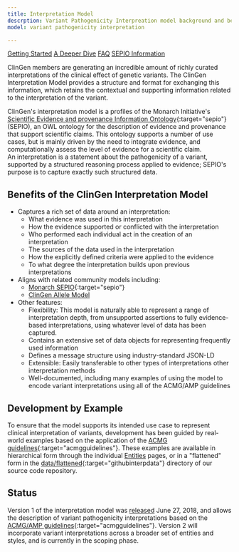 ```yaml
---
title: Interpretation Model
descrption: Variant Pathogenicity Interpreation model background and benefits, as well as, some insights into the development approach.
model: variant pathogenicity interpretation

---
```




<div class="btn-group btn-group-justified" role="group" aria-label="...">
    <a href="/getting_started.html" class="btn btn-primary btn-block btn-lg">Getting Started</a>
    <a href="/deeper_dive.html" class="btn btn-primary btn-block btn-lg">A Deeper Dive</a>
    <a href="/faq.html" class="btn btn-primary btn-block btn-lg">FAQ</a>
    <a href="#" class="btn btn-primary btn-block btn-lg">SEPIO Information</a>
</div>

ClinGen members are generating an incredible amount of richly curated interpretations of the clinical effect of genetic variants. The ClinGen Interpretation Model provides a structure and format for exchanging this information, which retains the contextual and supporting information related to the interpretation of the variant.

ClinGen's interpretation model is a profiles of the Monarch Initiative's [Scientific Evidence and provenance Information Ontology](https://github.com/monarch-initiative/SEPIO-ontology/wiki){:target="sepio"} (SEPIO), an OWL ontology for the description of evidence and provenance that support scientific claims.  This ontology supports a number of use cases, but is mainly driven by the need to integrate evidence, and computationally assess the level of evidence for a scientific claim.  
An interpretation is a statement about the pathogenicity of a variant, supported by a structured reasoning process applied to evidence; SEPIO's purpose is to capture exactly such structured data.   



Benefits of the ClinGen Interpretation Model
--------------------------------------------

* Captures a rich set of data around an interpretation:
    * What evidence was used in this interpretation
    * How the evidence supported or conflicted with the interpretation
    * Who performed each individual act in the creation of an interpretation
    * The sources of the data used in the interpretation
    * How the explicitly defined criteria were applied to the evidence
    * To what degree the interpretation builds upon previous interpretations
* Aligns with related community models including:
    * [Monarch SEPIO](https://github.com/monarch-initiative/SEPIO-ontology/wiki){:target="sepio"}
    * [ClinGen Allele Model](/allele/master/index.html)
* Other features:
    * Flexibility: This model is naturally able to represent a range of interpretation depth, from unsupported assertions to fully evidence-based interpretations, using whatever level of data has been captured.
    * Contains an extensive set of data objects for representing frequently used information
    * Defines a message structure using industry-standard JSON-LD
    * Extensible: Easily transferable to other types of interpretations other interpretation methods
    * Well-documented, including many examples of using the model to encode variant interpretations using all of the ACMG/AMP guidelines

Development by Example
----------------------

To ensure that the model supports its intended use case to represent clinical interpretation of
variants, development has been guided by real-world examples based on the application of the [ACMG guidelines](http://www.nature.com/gim/journal/v17/n5/full/gim201530a.html){:target="acmgguidelines"}. These examples are available in hierarchical form through the individual [Entities](entities/) pages, or in a "flattened" form in the [data/flattened](https://github.com/clingen-data-model/clingen-interpretation/tree/master/data/flattened){:target="githubinterpdata"} directory of our source code repository.

Status
------

Version 1 of the interpretation model was [released](user/release_notes.html) June 27, 2018, and allows the description of variant pathogenicity interpretations based on the [ACMG/AMP guidelines](http://www.nature.com/gim/journal/v17/n5/full/gim201530a.html){:target="acmgguidelines"}.   Version 2 will incorporate variant interpretations across a broader set of entities and styles, and is currently in the scoping phase.
